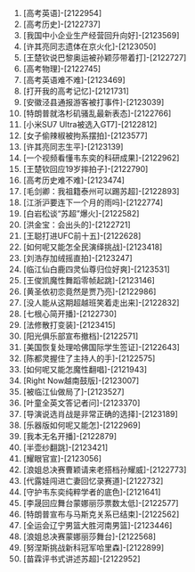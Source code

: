 
1. [高考英语]-[2122954]
1. [高考历史]-[2122737]
1. [我国中小企业生产经营回升向好]-[2123569]
1. [许其亮同志遗体在京火化]-[2123050]
1. [王楚钦说巴黎奥运被孙颖莎带着打]-[2122727]
1. [高考物理]-[2122745]
1. [高考英语难不难]-[2123469]
1. [打开我的高考记忆]-[2121731]
1. [安徽泾县通报游客被打事件]-[2123039]
1. [特朗普就洛杉矶骚乱最新表态]-[2122766]
1. [小米SU7 Ultra被选入GT7]-[2122812]
1. [女子偷辣椒被拘系摆拍]-[2123577]
1. [许其亮同志生平]-[2123139]
1. [一个视频看懂韦东奕的科研成果]-[2122962]
1. [王楚钦回应19岁摔拍子]-[2122790]
1. [高考历史难不难]-[2123474]
1. [毛剑卿：我祖籍泰州可以踢苏超]-[2122893]
1. [江浙沪要连下一个月的雨吗]-[2122774]
1. [白岩松谈“苏超”爆火]-[2122582]
1. [洪金宝：会出头的]-[2122721]
1. [王聪打进UFC前十五]-[2122628]
1. [如何呢又能怎全民演绎挑战]-[2123418]
1. [刘浩存加绒摇直拍]-[2123247]
1. [临江仙白鹿四灵仙尊归位好爽]-[2123531]
1. [王俊凯魔性舞蹈零帧起跳]-[2123146]
1. [黄圣依初恋竟然是贾乃亮]-[2122986]
1. [没人能从这期超越班笑着走出来]-[2122832]
1. [七根心简开播]-[2122730]
1. [法修散打变装]-[2123415]
1. [阳光俱乐部宣布撤档]-[2122571]
1. [美国恢复处理哈佛国际学生签证]-[2122643]
1. [陈都灵握住了主持人的手]-[2122575]
1. [如何呢又能怎魔性翻唱]-[2121943]
1. [Right Now越南鼓版]-[2123007]
1. [被临江仙做局了]-[2123527]
1. [叶童全英文答记者问]-[2123370]
1. [导演说选肖战是非常正确的选择]-[2123189]
1. [乐器版如何呢又能怎]-[2122969]
1. [我本无名开播]-[2122879]
1. [半壶纱翻跳]-[2123421]
1. [耀眼官宣]-[2123056]
1. [浪姐总决赛曹颖请来老搭档孙耀威]-[2122773]
1. [代露娃闯进亡妻回忆录赛道]-[2122732]
1. [守护韦东奕纯粹学者的底色]-[2121641]
1. [李晟回应舞台蒙娜丽莎票数太低]-[2122577]
1. [特朗普宣布与马斯克关系已结束]-[2122562]
1. [全运会辽宁男篮大胜河南男篮]-[2123446]
1. [浪姐总决赛蒙娜丽莎舞台]-[2122568]
1. [努涅斯挑战新科冠军哈里森]-[2122899]
1. [苗霖评书式讲述苏超]-[2122952]